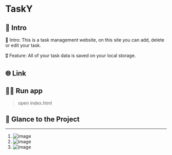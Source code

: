 # TaskY

## 📃 Intro

🎯 Intro: This is a task management website, on this site you can add, delete or edit your task.

🎖 Feature: All of your task data is saved on your local storage.

## 🌐 Link

<a href="" target="_blank"></a>

## 🏃‍♂️ Run app
> open index.html

## 👀 Glance to the Project
____
  
  1. ![image](https://user-images.githubusercontent.com/71517975/131454316-36cd9b34-ecb5-4ed7-8cd4-1891b8412472.png)
  2. ![image](https://user-images.githubusercontent.com/71517975/131454389-27f2f668-45fe-4987-b6eb-fed28fd9d77a.png)
  3. ![image](https://user-images.githubusercontent.com/71517975/131454446-b96af0f2-49a7-4209-996a-e1baa26a2ce5.png)
